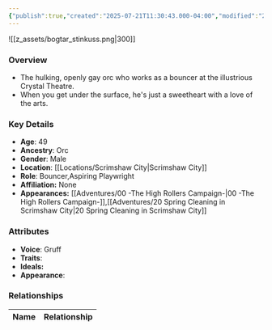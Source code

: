```yaml
---
{"publish":true,"created":"2025-07-21T11:30:43.000-04:00","modified":"2025-08-14T15:20:02.000-04:00","published":"2025-08-14T15:20:02.000-04:00","cssclasses":"","Age":"49","Ancestry":["Orc"],"Gender":"Male","Location":["[[Scrimshaw City]]"],"Role":["Bouncer","Aspiring Playwright"],"Affiliation":["None"],"Appearances":["[[00 -The High Rollers Campaign-]]","[[20 Spring Cleaning in Scrimshaw City]]"]}
---
```


![[z_assets/bogtar_stinkuss.png|300]]

### Overview
- The hulking, openly gay orc who works as a bouncer at the illustrious Crystal Theatre.
- When you get under the surface, he's just a sweetheart with a love of the arts.

### Key Details
- **Age**: 49
- **Ancestry**: Orc
- **Gender**: Male
- **Location**: [[Locations/Scrimshaw City\|Scrimshaw City]]
- **Role**: Bouncer,Aspiring Playwright
- **Affiliation:** None
- **Appearances:** [[Adventures/00 -The High Rollers Campaign-\|00 -The High Rollers Campaign-]],[[Adventures/20 Spring Cleaning in Scrimshaw City\|20 Spring Cleaning in Scrimshaw City]]

### Attributes
- **Voice**: Gruff
- **Traits**: 
- **Ideals:** 
- **Appearance**: 

### Relationships

| Name  | Relationship |
| ----- | ------------ |
